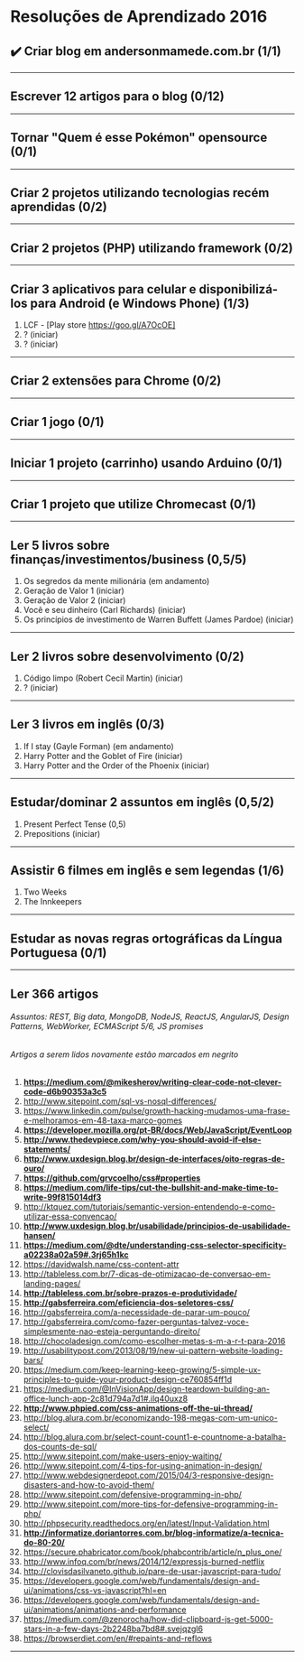 # Resoluções de Aprendizado 2016


## :heavy_check_mark: Criar blog em andersonmamede.com.br (1/1)

-------------------


## Escrever 12 artigos para o blog (0/12)

-------------------


## Tornar "Quem é esse Pokémon" opensource (0/1)

-------------------


## Criar 2 projetos utilizando tecnologias recém aprendidas (0/2)

-------------------


## Criar 2 projetos (PHP) utilizando framework (0/2)

-------------------


## Criar 3 aplicativos para celular e disponibilizá-los para Android (e Windows Phone) (1/3)
1. LCF - [Play store https://goo.gl/A7OcOE]
2. ? (iniciar)
3. ? (iniciar)

-------------------


## Criar 2 extensões para Chrome (0/2)

-------------------


## Criar 1 jogo (0/1)

-------------------


## Iniciar 1 projeto (carrinho) usando Arduino (0/1)

-------------------


## Criar 1 projeto que utilize Chromecast (0/1)

-------------------


## Ler 5 livros sobre finanças/investimentos/business (0,5/5)
1. Os segredos da mente milionária (em andamento)
2. Geração de Valor 1 (iniciar)
3. Geração de Valor 2 (iniciar)
4. Você e seu dinheiro (Carl Richards) (iniciar)
5. Os princípios de investimento de Warren Buffett (James Pardoe) (iniciar)

-------------------


## Ler 2 livros sobre desenvolvimento (0/2)
1. Código limpo (Robert Cecil Martin) (iniciar)
2. ? (iniciar)

-------------------


## Ler 3 livros em inglês (0/3)
1. If I stay (Gayle Forman) (em andamento)
2. Harry Potter and the Goblet of Fire (iniciar)
3. Harry Potter and the Order of the Phoenix (iniciar)

-------------------


## Estudar/dominar 2 assuntos em inglês (0,5/2)
1. Present Perfect Tense (0,5)
2. Prepositions (iniciar)

-------------------


## Assistir 6 filmes em inglês e sem legendas (1/6)
1. Two Weeks
2. The Innkeepers

-------------------


## Estudar as novas regras ortográficas da Língua Portuguesa (0/1)

-------------------


## Ler 366 artigos
###### _Assuntos: REST, Big data, MongoDB, NodeJS, ReactJS, AngularJS, Design Patterns, WebWorker, ECMAScript 5/6, JS promises_
###### _Artigos a serem lidos novamente estão marcados em negrito_

1. **https://medium.com/@mikesherov/writing-clear-code-not-clever-code-d6b90353a3c5**
2. http://www.sitepoint.com/sql-vs-nosql-differences/
3. https://www.linkedin.com/pulse/growth-hacking-mudamos-uma-frase-e-melhoramos-em-48-taxa-marco-gomes
4. **https://developer.mozilla.org/pt-BR/docs/Web/JavaScript/EventLoop**
5. **http://www.thedevpiece.com/why-you-should-avoid-if-else-statements/**
6. **http://www.uxdesign.blog.br/design-de-interfaces/oito-regras-de-ouro/**
7. **https://github.com/grvcoelho/css#properties**
8. **https://medium.com/life-tips/cut-the-bullshit-and-make-time-to-write-99f815014df3**
9. http://ktquez.com/tutoriais/semantic-version-entendendo-e-como-utilizar-essa-convencao/
10. **http://www.uxdesign.blog.br/usabilidade/principios-de-usabilidade-hansen/**
11. **https://medium.com/@dte/understanding-css-selector-specificity-a02238a02a59#.3rj65h1kc**
12. https://davidwalsh.name/css-content-attr
13. http://tableless.com.br/7-dicas-de-otimizacao-de-conversao-em-landing-pages/
14. **http://tableless.com.br/sobre-prazos-e-produtividade/**
15. **http://gabsferreira.com/eficiencia-dos-seletores-css/**
16. http://gabsferreira.com/a-necessidade-de-parar-um-pouco/
17. http://gabsferreira.com/como-fazer-perguntas-talvez-voce-simplesmente-nao-esteja-perguntando-direito/
18. http://chocoladesign.com/como-escolher-metas-s-m-a-r-t-para-2016
19. http://usabilitypost.com/2013/08/19/new-ui-pattern-website-loading-bars/
20. https://medium.com/keep-learning-keep-growing/5-simple-ux-principles-to-guide-your-product-design-ce760854ff1d
21. https://medium.com/@InVisionApp/design-teardown-building-an-office-lunch-app-2c81d794a7d1#.ilq40uxz8
22. **http://www.phpied.com/css-animations-off-the-ui-thread/**
23. http://blog.alura.com.br/economizando-198-megas-com-um-unico-select/
24. http://blog.alura.com.br/select-count-count1-e-countnome-a-batalha-dos-counts-de-sql/
25. http://www.sitepoint.com/make-users-enjoy-waiting/
26. http://www.sitepoint.com/4-tips-for-using-animation-in-design/
27. http://www.webdesignerdepot.com/2015/04/3-responsive-design-disasters-and-how-to-avoid-them/
28. http://www.sitepoint.com/defensive-programming-in-php/
29. http://www.sitepoint.com/more-tips-for-defensive-programming-in-php/
30. http://phpsecurity.readthedocs.org/en/latest/Input-Validation.html
31. **http://informatize.doriantorres.com.br/blog-informatize/a-tecnica-do-80-20/**
32. https://secure.phabricator.com/book/phabcontrib/article/n_plus_one/
33. http://www.infoq.com/br/news/2014/12/expressjs-burned-netflix
34. http://clovisdasilvaneto.github.io/pare-de-usar-javascript-para-tudo/
35. https://developers.google.com/web/fundamentals/design-and-ui/animations/css-vs-javascript?hl=en
36. https://developers.google.com/web/fundamentals/design-and-ui/animations/animations-and-performance
37. https://medium.com/@zenorocha/how-did-clipboard-js-get-5000-stars-in-a-few-days-2b2248ba7bd8#.svejqzgl6
38. https://browserdiet.com/en/#repaints-and-reflows

-------------------
